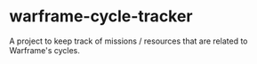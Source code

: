 # warframe-cycle-tracker

A project to keep track of missions / resources that are related to Warframe's cycles.
